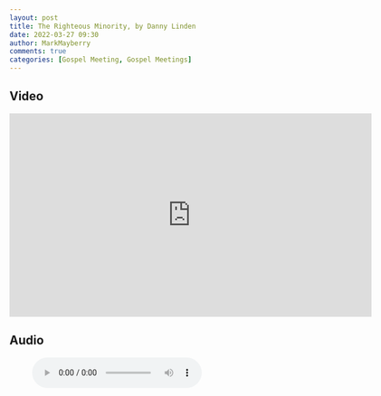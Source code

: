 ```yaml
---
layout: post
title: The Righteous Minority, by Danny Linden
date: 2022-03-27 09:30
author: MarkMayberry
comments: true
categories: [Gospel Meeting, Gospel Meetings]
---
```

<h2>Video</h2>
<p><iframe src="https://player.vimeo.com/video/695270555?h=0d01c739a0&amp;title=0&amp;byline=0" width="640" height="360" frameborder="0" allowfullscreen=""></iframe></p>
<h2>Audio</h2>
<figure class="wp-block-audio"><audio src="https://markmayberry.net/wp-content/uploads/bible-study/2022-03-27-Lesson-1-Righteous-Minority-by-Danny-Linden.mp3" controls="controls"></audio></figure>
